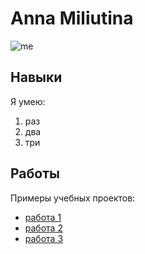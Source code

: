 # Anna Miliutina

![me](https://user-images.githubusercontent.com/112272332/188274628-72b23c45-bdbb-4e9a-b3da-defc053967f2.jpg)


## Навыки
Я умею:
1. раз
2. два
3. три

## Работы
Примеры учебных проектов:
- [работа 1](https://replit.com/@AnnaPopova11/homework4#main.py)
- [работа 2](https://replit.com/@AnnaPopova11/homework4#main.py)
- [работа 3](https://replit.com/@AnnaPopova11/homework4#main.py)





